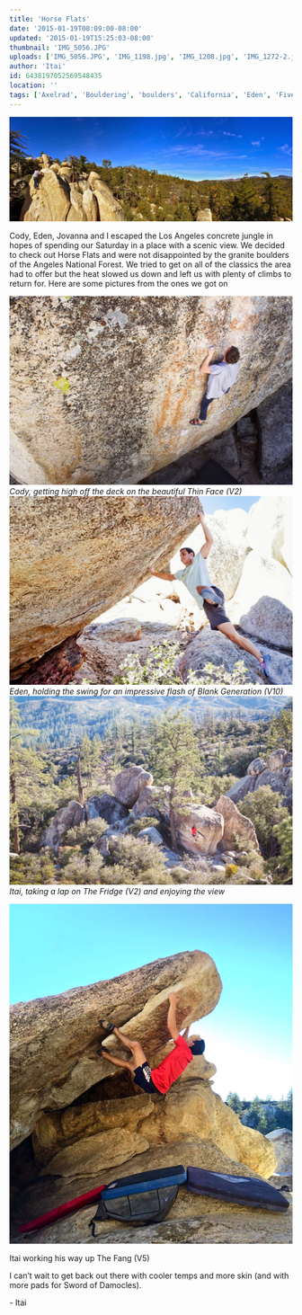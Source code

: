 ```yaml
---
title: 'Horse Flats'
date: '2015-01-19T08:09:00-08:00'
updated: '2015-01-19T15:25:03-08:00'
thumbnail: 'IMG_5056.JPG'
uploads: ['IMG_5056.JPG', 'IMG_1198.jpg', 'IMG_1208.jpg', 'IMG_1272-2.jpg', 'IMG_5109.jpg']
author: 'Itai'
id: 6438197052569548435
location: ''
tags: ['Axelrad', 'Bouldering', 'boulders', 'California', 'Eden', 'Five Ten', 'flash', 'flats', 'granite', 'highball', 'horse', 'Itai']
---
```


![image alt](uploads/IMG_5056.JPG)

Cody, Eden, Jovanna and I escaped the Los Angeles concrete jungle in hopes of spending our Saturday in a place with a scenic view. We decided to check out Horse Flats and were not disappointed by the granite boulders of the Angeles National Forest. We tried to get on all of the classics the area had to offer but the heat slowed us down and left us with plenty of climbs to return for. Here are some pictures from the ones we got on

![image alt](uploads/IMG_1198.jpg)*Cody, getting high off the deck on the beautiful Thin Face (V2)*![image alt](uploads/IMG_1208.jpg)*Eden, holding the swing for an impressive flash of Blank Generation (V10)*![image alt](uploads/IMG_1272-2.jpg)*Itai, taking a lap on The Fridge (V2) and enjoying the view*

![image alt](uploads/IMG_5109.jpg)

Itai working his way up The Fang (V5)

I can’t wait to get back out there with cooler temps and more skin (and with more pads for Sword of Damocles).

\- Itai

